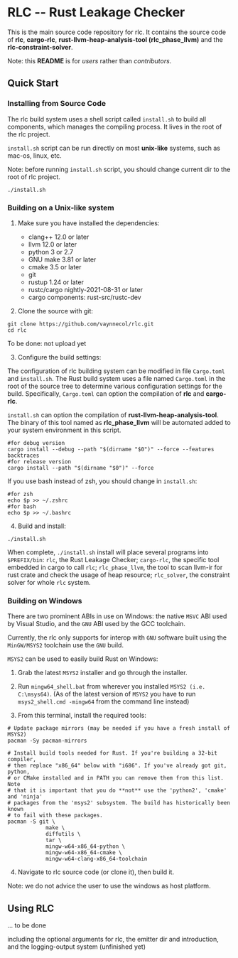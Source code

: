# RLC -- Rust Leakage Checker

This is the main source code repository for rlc.
It contains the source code of **rlc**, **cargo-rlc**, **rust-llvm-heap-analysis-tool (rlc_phase_llvm)** and the **rlc-constraint-solver**.

Note: this **README** is for _users_ rather than _contributors_. 

## Quick Start
### Installing from Source Code

The rlc build system uses a shell script called `install.sh` to build all components, which manages the compiling process.
It lives in the root of the rlc project.

`install.sh` script can be run directly on most **unix-like** systems, such as mac-os, linux, etc.

Note: before running `install.sh` script, you should change current dir to the root of rlc project.

```shell
./install.sh
```

### Building on a Unix-like system
1. Make sure you have installed the dependencies:

   * clang++ 12.0 or later
   * llvm 12.0 or later
   * python 3 or 2.7 
   * GNU make 3.81 or later 
   * cmake 3.5 or later 
   * git
   * rustup 1.24 or later
   * rustc/cargo nightly-2021-08-31 or later
   * cargo components: rust-src/rustc-dev

2. Clone the source with git:

```shell
git clone https://github.com/vaynnecol/rlc.git
cd rlc
```

To be done: not upload yet

3. Configure the build settings:

The configuration of rlc building system can be modified in file `Cargo.toml` and `install.sh`.
The Rust build system uses a file named `Cargo.toml` in the root of the source tree to determine various configuration settings for the build.
Specifically, `Cargo.toml` can option the compilation of **rlc** and **cargo-rlc**.

`install.sh` can option the compilation of **rust-llvm-heap-analysis-tool**. The binary of this tool named as **rlc_phase_llvm** will be automated added to your system environment in this script.

```shell
#for debug version
cargo install --debug --path "$(dirname "$0")" --force --features backtraces
#for release version
cargo install --path "$(dirname "$0")" --force
```

If you use bash instead of zsh, you should change in `install.sh`:
```shell
#for zsh
echo $p >> ~/.zshrc
#for bash
echo $p >> ~/.bashrc 
```

4. Build and install:
```shell
./install.sh
```

When complete, `./install.sh` install will place several programs into `$PREFIX/bin`: `rlc`, the Rust Leakage Checker; `cargo-rlc`, the specific tool embedded in cargo to call `rlc`; `rlc_phase_llvm`, the tool to scan llvm-ir for rust crate and check the usage of heap resource; `rlc_solver`, the constraint solver for whole `rlc` system.

### Building on Windows

There are two prominent ABIs in use on Windows: the native `MSVC` ABI used by Visual Studio, and the `GNU` ABI used by the GCC toolchain.

Currently, the rlc only supports for interop with `GNU` software built using the `MinGW/MSYS2` toolchain use the `GNU` build.

`MSYS2` can be used to easily build Rust on Windows:

1. Grab the latest `MSYS2` installer and go through the installer.

2. Run `mingw64_shell.bat` from wherever you installed `MSYS2 (i.e. C:\msys64)`. (As of the latest version of `MSYS2` you have to run `msys2_shell.cmd -mingw64` from the command line instead)

3. From this terminal, install the required tools:

```shell
# Update package mirrors (may be needed if you have a fresh install of MSYS2)
pacman -Sy pacman-mirrors

# Install build tools needed for Rust. If you're building a 32-bit compiler,
# then replace "x86_64" below with "i686". If you've already got git, python,
# or CMake installed and in PATH you can remove them from this list. Note
# that it is important that you do **not** use the 'python2', 'cmake' and 'ninja'
# packages from the 'msys2' subsystem. The build has historically been known
# to fail with these packages.
pacman -S git \
            make \
            diffutils \
            tar \
            mingw-w64-x86_64-python \
            mingw-w64-x86_64-cmake \
            mingw-w64-clang-x86_64-toolchain
```

4. Navigate to rlc source code (or clone it), then build it.

Note: we do not advice the user to use the windows as host platform.

## Using RLC
... to be done

including the optional arguments for rlc, the emitter dir and introduction, and the logging-output system (unfinished yet)